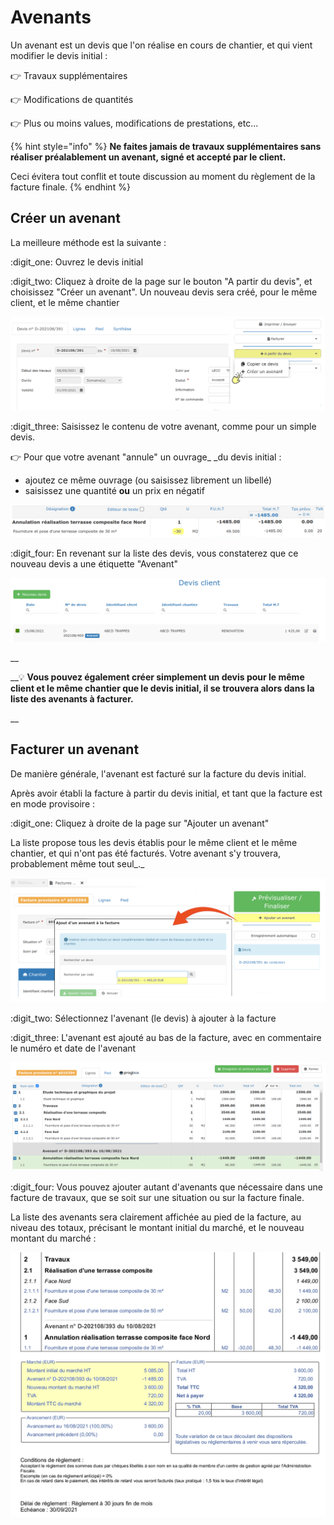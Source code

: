 # Avenants

Un avenant est un devis que l'on réalise en cours de chantier, et qui vient modifier le devis initial :

:point_right: Travaux supplémentaires

:point_right: Modifications de quantités

:point_right: Plus ou moins values, modifications de prestations, etc...

{% hint style="info" %}
**Ne faites jamais de travaux supplémentaires sans réaliser préalablement un avenant, signé et accepté par le client.**

Ceci évitera tout conflit et toute discussion au moment du règlement de la facture finale.
{% endhint %}



## Créer un avenant



La meilleure méthode est la suivante :

:digit_one: Ouvrez le devis initial

:digit_two: Cliquez à droite de la page sur le bouton "A partir du devis", et choisissez "Créer un avenant". Un nouveau devis sera créé, pour le même client, et le même chantier

![](../../.gitbook/assets/screenshot-137c-.png)

 :digit_three: Saisissez le contenu de votre avenant, comme pour un simple devis.

:point_right: Pour que votre avenant "annule" un ouvrage_ _du devis initial : 

* ajoutez ce même ouvrage (ou saisissez librement un libellé)
* saisissez une quantité **ou** un prix en négatif

![](../../.gitbook/assets/screenshot-139a-.png)

:digit_four: En revenant sur la liste des devis, vous constaterez que ce nouveau devis a une étiquette "Avenant"

![](../../.gitbook/assets/screenshot-138a-.png)

__

__:bulb: **Vous pouvez également créer simplement un devis pour le même client et le même chantier que le devis initial, il se trouvera alors dans la liste des avenants à facturer.**

__

## Facturer un avenant

De manière générale, l'avenant est facturé sur la facture du devis initial.

Après avoir établi la facture à partir du devis initial, et tant que la facture est en mode provisoire :



:digit_one: Cliquez à droite de la page sur "Ajouter un avenant"

La liste propose tous les devis établis pour le même client et le même chantier, et qui n'ont pas été facturés. Votre avenant s'y trouvera, probablement même tout seul_._

![](../../.gitbook/assets/screenshot-141c-.png)



:digit_two: Sélectionnez l'avenant (le devis) à ajouter à la facture



:digit_three: L'avenant est ajouté au bas de la facture, avec en commentaire le numéro et date de l'avenant

![](../../.gitbook/assets/screenshot-142-.png)



:digit_four: Vous pouvez ajouter autant d'avenants que nécessaire dans une facture de travaux, que se soit sur une situation ou sur la facture finale.



La liste des avenants sera clairement affichée au pied de la facture, au niveau des totaux, précisant le montant initial du marché, et le nouveau montant du marché :

![](../../.gitbook/assets/capture-decran-du-2021-08-16-01-18-331a.png)
